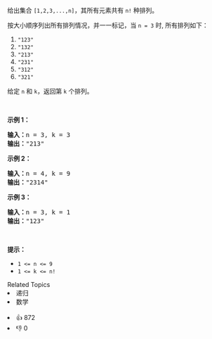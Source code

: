 <p>给出集合&nbsp;<code>[1,2,3,...,n]</code>，其所有元素共有&nbsp;<code>n!</code> 种排列。</p>

<p>按大小顺序列出所有排列情况，并一一标记，当&nbsp;<code>n = 3</code> 时, 所有排列如下：</p>

<ol> 
 <li><code>"123"</code></li> 
 <li><code>"132"</code></li> 
 <li><code>"213"</code></li> 
 <li><code>"231"</code></li> 
 <li><code>"312"</code></li> 
 <li><code>"321"</code></li> 
</ol>

<p>给定&nbsp;<code>n</code> 和&nbsp;<code>k</code>，返回第&nbsp;<code>k</code>&nbsp;个排列。</p>

<p>&nbsp;</p>

<p><strong>示例 1：</strong></p>

<pre>
<strong>输入：</strong>n = 3, k = 3
<strong>输出：</strong>"213"
</pre>

<p><strong>示例 2：</strong></p>

<pre>
<strong>输入：</strong>n = 4, k = 9
<strong>输出：</strong>"2314"
</pre>

<p><strong>示例 3：</strong></p>

<pre>
<strong>输入：</strong>n = 3, k = 1
<strong>输出：</strong>"123"
</pre>

<p>&nbsp;</p>

<p><strong>提示：</strong></p>

<ul> 
 <li><code>1 &lt;= n &lt;= 9</code></li> 
 <li><code>1 &lt;= k &lt;= n!</code></li> 
</ul>

<div><div>Related Topics</div><div><li>递归</li><li>数学</li></div></div><br><div><li>👍 872</li><li>👎 0</li></div>